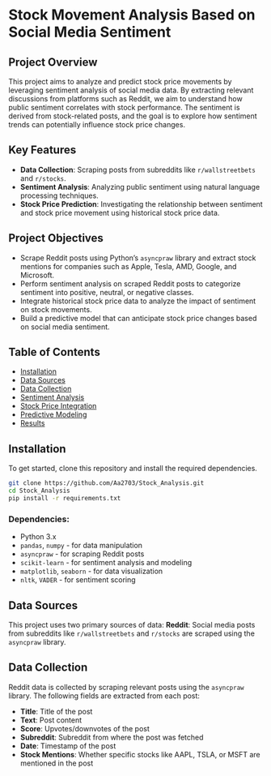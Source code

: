 
# Stock Movement Analysis Based on Social Media Sentiment

## Project Overview
This project aims to analyze and predict stock price movements by leveraging sentiment analysis of social media data. By extracting relevant discussions from platforms such as Reddit, we aim to understand how public sentiment correlates with stock performance. The sentiment is derived from stock-related posts, and the goal is to explore how sentiment trends can potentially influence stock price changes.

## Key Features
- **Data Collection**: Scraping posts from subreddits like `r/wallstreetbets` and `r/stocks`.
- **Sentiment Analysis**: Analyzing public sentiment using natural language processing techniques.
- **Stock Price Prediction**: Investigating the relationship between sentiment and stock price movement using historical stock price data.

## Project Objectives
- Scrape Reddit posts using Python’s `asyncpraw` library and extract stock mentions for companies such as Apple, Tesla, AMD, Google, and Microsoft.
- Perform sentiment analysis on scraped Reddit posts to categorize sentiment into positive, neutral, or negative classes.
- Integrate historical stock price data to analyze the impact of sentiment on stock movements.
- Build a predictive model that can anticipate stock price changes based on social media sentiment.

## Table of Contents
- [Installation](#installation)
- [Data Sources](#data-sources)
- [Data Collection](#data-collection)
- [Sentiment Analysis](#sentiment-analysis)
- [Stock Price Integration](#stock-price-integration)
- [Predictive Modeling](#predictive-modeling)
- [Results](#results)


## Installation
To get started, clone this repository and install the required dependencies.

```bash
git clone https://github.com/Aa2703/Stock_Analysis.git
cd Stock_Analysis
pip install -r requirements.txt
```

### Dependencies:
- Python 3.x
- `pandas`, `numpy` - for data manipulation
- `asyncpraw` - for scraping Reddit posts
- `scikit-learn` - for sentiment analysis and modeling
- `matplotlib`, `seaborn` - for data visualization
- `nltk`, `VADER` - for sentiment scoring

## Data Sources
This project uses two primary sources of data:
**Reddit**: Social media posts from subreddits like `r/wallstreetbets` and `r/stocks` are scraped using the `asyncpraw` library.


## Data Collection
Reddit data is collected by scraping relevant posts using the `asyncpraw` library. The following fields are extracted from each post:
- **Title**: Title of the post
- **Text**: Post content
- **Score**: Upvotes/downvotes of the post
- **Subreddit**: Subreddit from where the post was fetched
- **Date**: Timestamp of the post
- **Stock Mentions**: Whether specific stocks like AAPL, TSLA, or MSFT are mentioned in the post

